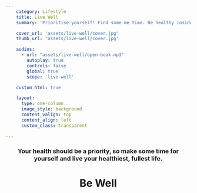 ```yaml
---
    category: Lifestyle
    title: Live Well
    summary: 'Prioritise yourself! Find some me time. Be healthy inside and out. cuptate ndigent quatet iuntinctum a vel ipid essimus vernat qui dolorero es eraturiam'

    cover_url: 'assets/live-well/cover.jpg'
    thumb_url: 'assets/live-well/cover.jpg'

    audios:
      - url: "assets/live-well/open-book.mp3"
        autoplay: true
        controls: false
        global: true
        scope: 'live-well'

    custom_html: true

    layout:
      type: one-column
      image_style: background
      content_valign: top
      content_align: left
      custom_class: transparent

---
```


<figure class="cover-area image" style="background-image: url({{ cover.url }})" data-background-cover="true"></figure>
<div class="content">
  <header>
    <div class="wrapper">
      <h3 class="subtitle">Your health should be a priority, so make some time for yourself and live your healthiest, fullest life.</h3>
      <h1 class="title">Be Well</h1>
      <audio data-media-id="audios:1"></audio>
    </div>
  </header>
</div>
<a href="#" class="audio audio-on"></audio>
